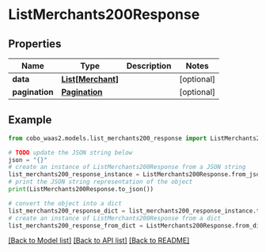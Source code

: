 # ListMerchants200Response


## Properties

Name | Type | Description | Notes
------------ | ------------- | ------------- | -------------
**data** | [**List[Merchant]**](Merchant.md) |  | [optional] 
**pagination** | [**Pagination**](Pagination.md) |  | [optional] 

## Example

```python
from cobo_waas2.models.list_merchants200_response import ListMerchants200Response

# TODO update the JSON string below
json = "{}"
# create an instance of ListMerchants200Response from a JSON string
list_merchants200_response_instance = ListMerchants200Response.from_json(json)
# print the JSON string representation of the object
print(ListMerchants200Response.to_json())

# convert the object into a dict
list_merchants200_response_dict = list_merchants200_response_instance.to_dict()
# create an instance of ListMerchants200Response from a dict
list_merchants200_response_from_dict = ListMerchants200Response.from_dict(list_merchants200_response_dict)
```
[[Back to Model list]](../README.md#documentation-for-models) [[Back to API list]](../README.md#documentation-for-api-endpoints) [[Back to README]](../README.md)


